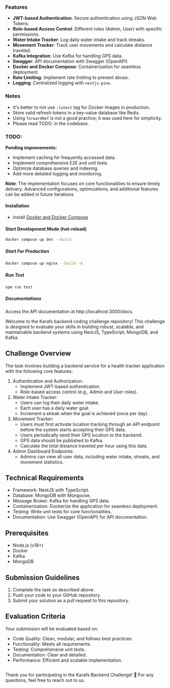 ### Features

- **JWT-based Authentication**: Secure authentication using JSON Web Tokens.
- **Role-based Access Control**: Different roles (Admin, User) with specific permissions.
- **Water Intake Tracker**: Log daily water intake and track streaks.
- **Movement Tracker**: Track user movements and calculate distance traveled.
- **Kafka Integration**: Use Kafka for handling GPS data.
- **Swagger**: API documentation with Swagger (OpenAPI).
- **Docker and Docker Compose**: Containerization for seamless deployment.
- **Rate Limiting**: Implement rate limiting to prevent abuse.
- **Logging**: Centralized logging with `nestjs-pino`.

### Notes

- It's better to not use `:latest` tag for Docker images in production.
- Store valid refresh tokens in a key-value database like Redis.
- Using `forwardRef` is not a good practice; it was used here for simplicity.
- Please read TODO: in the codebase.

### TODO:

**Pending improvements:**

- Implement caching for frequently accessed data.
- Implement comprehensive E2E and unit tests.
- Optimize database queries and indexing.
- Add more detailed logging and monitoring.

**Note**: The implementation focuses on core functionalities to ensure timely delivery. Advanced configurations, optimizations, and additional features can be added in future iterations.

#### Installation

- Install [Docker and Docker Compose](https://www.docker.com/)

#### Start Development Mode (hot-reload)

```bash
docker compose up dev --build

```

##### Start For Production

```bash
docker compose up nginx --build -d
```

##### Run Test

```bash
npm run test
```

##### Documentations

Access the API documentation at http://localhost:3000/docs.

Welcome to the Karafs backend coding challenge repository! This challenge is designed to evaluate your skills in building robust, scalable, and maintainable backend systems using NestJS, TypeScript, MongoDB, and Kafka.

## Challenge Overview

The task involves building a backend service for a health tracker application with the following core features:

1.  Authentication and Authorization:
    - Implement JWT-based authentication.
    - Role-based access control (e.g., Admin and User roles).
2.  Water Intake Tracker:
    - Users can log their daily water intake.
    - Each user has a daily water goal.
    - Increment a streak when the goal is achieved (once per day).
3.  Movement Tracker:
    - Users must first activate location tracking through an API endpoint before the system starts accepting their GPS data.
    - Users periodically send their GPS location to the backend.
    - GPS data should be published to Kafka.
    - Calculate the total distance traveled per hour using this data.
4.  Admin Dashboard Endpoints:
    - Admins can view all user data, including water intake, streaks, and movement statistics.

## Technical Requirements

- Framework: NestJS with TypeScript.
- Database: MongoDB with Mongoose.
- Message Broker: Kafka for handling GPS data.
- Containerization: Dockerize the application for seamless deployment.
- Testing: Write unit tests for core functionalities.
- Documentation: Use Swagger (OpenAPI) for API documentation.

## Prerequisites

- Node.js (v18+)
- Docker
- Kafka
- MongoDB

## Submission Guidelines

1.  Complete the task as described above.
2.  Push your code to your GitHub repository.
3.  Submit your solution as a pull request to this repository.

## Evaluation Criteria

Your submission will be evaluated based on:

- Code Quality: Clean, modular, and follows best practices.
- Functionality: Meets all requirements.
- Testing: Comprehensive unit tests.
- Documentation: Clear and detailed.
- Performance: Efficient and scalable implementation.

##

Thank you for participating in the Karafs Backend Challenge! 🎉 For any questions, feel free to reach out to us.

